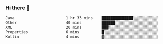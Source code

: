 ### Hi there 👋

<!--START_SECTION:waka-->

```txt
Java                       1 hr 33 mins    ██████████████░░░░░░░░░░░   56.29 %
Other                      40 mins         ██████░░░░░░░░░░░░░░░░░░░   24.13 %
XML                        20 mins         ███░░░░░░░░░░░░░░░░░░░░░░   12.34 %
Properties                 6 mins          █░░░░░░░░░░░░░░░░░░░░░░░░   03.73 %
Kotlin                     4 mins          ▓░░░░░░░░░░░░░░░░░░░░░░░░   02.52 %
```

<!--END_SECTION:waka-->

<!--
**jerry-shao/jerry-shao** is a ✨ _special_ ✨ repository because its `README.md` (this file) appears on your GitHub profile.

Here are some ideas to get you started:

- 🔭 I’m currently working on ...
- 🌱 I’m currently learning ...
- 👯 I’m looking to collaborate on ...
- 🤔 I’m looking for help with ...
- 💬 Ask me about ...
- 📫 How to reach me: ...
- 😄 Pronouns: ...
- ⚡ Fun fact: ...
-->
